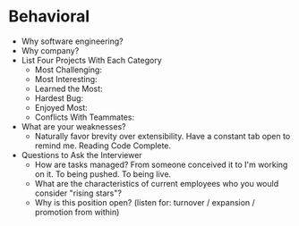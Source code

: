#                                                                                                                                                                                                                                                                                                                                                                                                                                                                                                                                                                                                                         Behavioral

* Why software engineering?
* Why company?
* List Four Projects With Each Category
  * Most Challenging:
  * Most Interesting:
  * Learned the Most:
  * Hardest Bug:
  * Enjoyed Most:
  * Conflicts With Teammates:
* What are your weaknesses?
  * Naturally favor brevity over extensibility. Have a constant tab open to remind me. Reading Code Complete.
* Questions to Ask the Interviewer
  * How are tasks managed? From someone conceived it to I'm working on it. To being pushed. To being live.
  * What are the characteristics of current employees who you would consider "rising stars"?
  * Why is this position open? \(listen for: turnover / expansion / promotion from within\)



